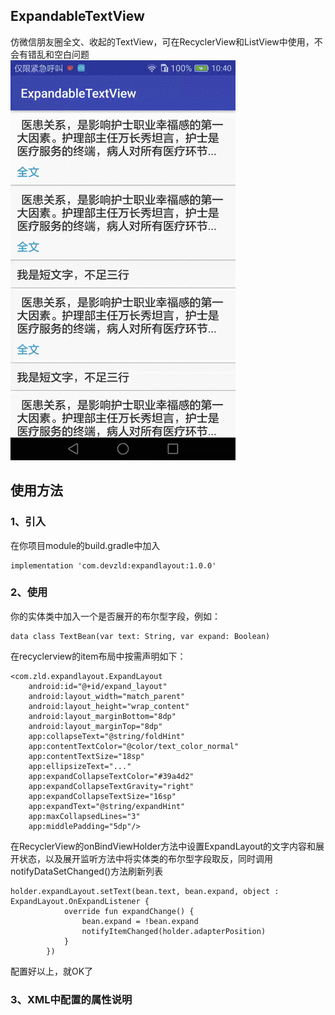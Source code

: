 ## ExpandableTextView
仿微信朋友圈全文、收起的TextView，可在RecyclerView和ListView中使用，不会有错乱和空白问题  
![动画](screenshot/anim.gif)
## 使用方法  
### 1、引入
在你项目module的build.gradle中加入  

	implementation 'com.devzld:expandlayout:1.0.0'  

### 2、使用 
你的实体类中加入一个是否展开的布尔型字段，例如： 
 
	data class TextBean(var text: String, var expand: Boolean)  

在recyclerview的item布局中按需声明如下：

	<com.zld.expandlayout.ExpandLayout
	    android:id="@+id/expand_layout"
	    android:layout_width="match_parent"
	    android:layout_height="wrap_content"
	    android:layout_marginBottom="8dp"
	    android:layout_marginTop="8dp"
	    app:collapseText="@string/foldHint"
	    app:contentTextColor="@color/text_color_normal"
	    app:contentTextSize="18sp"
	    app:ellipsizeText="..."
	    app:expandCollapseTextColor="#39a4d2"
	    app:expandCollapseTextGravity="right"
	    app:expandCollapseTextSize="16sp"
	    app:expandText="@string/expandHint"
	    app:maxCollapsedLines="3"
	    app:middlePadding="5dp"/>
	
在RecyclerView的onBindViewHolder方法中设置ExpandLayout的文字内容和展开状态，以及展开监听方法中将实体类的布尔型字段取反，同时调用notifyDataSetChanged()方法刷新列表  

	holder.expandLayout.setText(bean.text, bean.expand, object : ExpandLayout.OnExpandListener {
	            override fun expandChange() {
	                bean.expand = !bean.expand
	                notifyItemChanged(holder.adapterPosition)
	            }
	        })  

配置好以上，就OK了

### 3、XML中配置的属性说明


	



